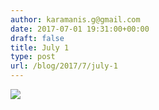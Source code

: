 ```yaml
---
author: karamanis.g@gmail.com
date: 2017-07-01 19:31:00+00:00
draft: false
title: July 1
type: post
url: /blog/2017/7/july-1
---
```


![](/images/2017-07-01-20177july-1/FullSizeRender.jpg)

